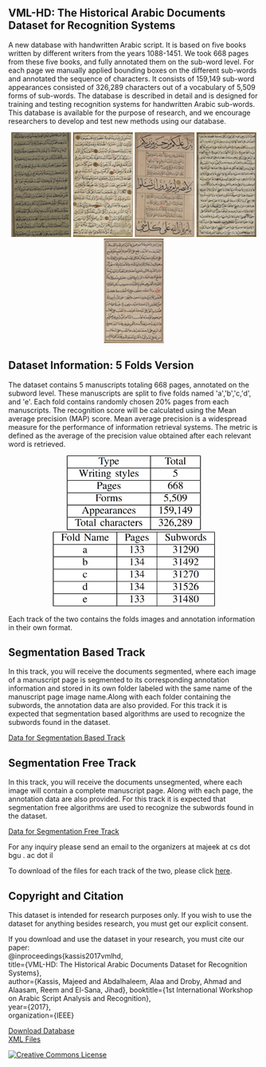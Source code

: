 ## VML-HD: The Historical Arabic Documents Dataset for Recognition Systems

A new database with handwritten Arabic script. It is based on five books written by different writers from the years 1088-1451\. We took 668 pages from these five books, and fully annotated them on the sub-word level. For each page we manually applied bounding boxes on the different sub-words and annotated the sequence of characters. It consists of 159,149 sub-word appearances consisted of 326,289 characters out of a vocabulary of 5,509 forms of sub-words. The database is described in detail and is designed for training and testing recognition systems for handwritten Arabic sub-words. This database is available for the purpose of research, and we encourage researchers to develop and test new methods using our database.

<p align="center">
<img src="writingStyle/3249138.png" width="120" height="210" />
<img src="writingStyle/3158466.png" width="120" height="210" />
<img src="writingStyle/3157556.png" width="120" height="210" />
<img src="writingStyle/3368132.png" width="120" height="210" />
<img src="writingStyle/3426930.png" width="120" height="210" />
</p>

## Dataset Information: 5 Folds Version

The dataset contains 5 manuscripts totaling 668 pages, annotated on the subword level. These manuscripts are split to five folds named 'a','b','c,'d', and 'e'. Each fold contains randomly chosen 20% pages from each manuscripts. The recognition score will be calculated using the Mean average precision (MAP) score. Mean average precision is a widespread measure for the performance of information retrieval systems. The metric is defined as the average of the precision value obtained after each relevant word is retrieved.  

<p align="center">
  <img src="dataset.png" height="150" />
  <img src="folds.png" height="150" />
</p>

Each track of the two contains the folds images and annotation information in their own format.  

## Segmentation Based Track

In this track, you will receive the documents segmented, where each image of a manuscript page is segmented to its corresponding annotation information and stored in its own folder labeled with the same name of the manuscript page image name.Along with each folder containing the subwords, the annotation data are also provided. For this track it is expected that segmentation based algorithms are used to recognize the subwords found in the dataset.  

[Data for Segmentation Based Track](https://drive.google.com/open?id=12qCqdFnJgDR18UcRaPhdp-LaV-UEDyZB)  

## Segmentation Free Track

In this track, you will receive the documents unsegmented, where each image will contain a complete manuscript page. Along with each page, the annotation data are also provided. For this track it is expected that segmentation free algorithms are used to recognize the subwords found in the dataset.  

[Data for Segmentation Free Track](https://drive.google.com/open?id=13H8xjUzr1s1Nh5DEb6YNF9Gqseelimf0)  

For any inquiry please send an email to the organizers at majeek at cs dot bgu . ac dot il

To download of the files for each track of the two, please click [here](https://goo.gl/m4qD1E).


## Copyright and Citation

This dataset is intended for research purposes only. If you wish to use the dataset for anything besides research, you must get our explicit consent.

If you download and use the dataset in your research, you must cite our paper:  
@inproceedings{kassis2017vmlhd,  
title={VML-HD: The Historical Arabic Documents Dataset for Recognition Systems},  
author={Kassis, Majeed and Abdalhaleem, Alaa and Droby, Ahmad and Alaasam, Reem and El-Sana, Jihad}, booktitle={1st International Workshop on Arabic Script Analysis and Recognition},  
year={2017},  
organization={IEEE}

[Download Database](https://drive.google.com/open?id=1N_WYx0KjryW80hb_Ozv9ByhUrx6UCwSE)  
[XML Files](https://drive.google.com/open?id=1Cw8CTYxXXbu11JhOF4zSudyEA9RX-rjJ)

[![Creative Commons License](https://i.creativecommons.org/l/by-nc-nd/4.0/80x15.png)](http://creativecommons.org/licenses/by-nc-nd/4.0/)
